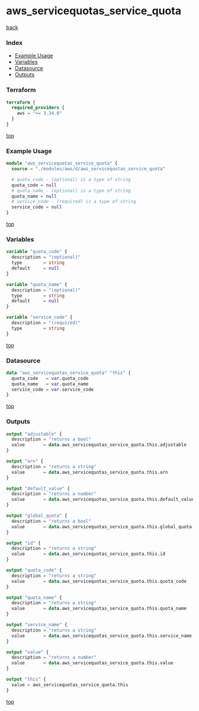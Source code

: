 # aws_servicequotas_service_quota

[back](../aws.md)

### Index

- [Example Usage](#example-usage)
- [Variables](#variables)
- [Datasource](#datasource)
- [Outputs](#outputs)

### Terraform

```terraform
terraform {
  required_providers {
    aws = ">= 3.34.0"
  }
}
```

[top](#index)

### Example Usage

```terraform
module "aws_servicequotas_service_quota" {
  source = "./modules/aws/d/aws_servicequotas_service_quota"

  # quota_code - (optional) is a type of string
  quota_code = null
  # quota_name - (optional) is a type of string
  quota_name = null
  # service_code - (required) is a type of string
  service_code = null
}
```

[top](#index)

### Variables

```terraform
variable "quota_code" {
  description = "(optional)"
  type        = string
  default     = null
}

variable "quota_name" {
  description = "(optional)"
  type        = string
  default     = null
}

variable "service_code" {
  description = "(required)"
  type        = string
}
```

[top](#index)

### Datasource

```terraform
data "aws_servicequotas_service_quota" "this" {
  quota_code   = var.quota_code
  quota_name   = var.quota_name
  service_code = var.service_code
}
```

[top](#index)

### Outputs

```terraform
output "adjustable" {
  description = "returns a bool"
  value       = data.aws_servicequotas_service_quota.this.adjustable
}

output "arn" {
  description = "returns a string"
  value       = data.aws_servicequotas_service_quota.this.arn
}

output "default_value" {
  description = "returns a number"
  value       = data.aws_servicequotas_service_quota.this.default_value
}

output "global_quota" {
  description = "returns a bool"
  value       = data.aws_servicequotas_service_quota.this.global_quota
}

output "id" {
  description = "returns a string"
  value       = data.aws_servicequotas_service_quota.this.id
}

output "quota_code" {
  description = "returns a string"
  value       = data.aws_servicequotas_service_quota.this.quota_code
}

output "quota_name" {
  description = "returns a string"
  value       = data.aws_servicequotas_service_quota.this.quota_name
}

output "service_name" {
  description = "returns a string"
  value       = data.aws_servicequotas_service_quota.this.service_name
}

output "value" {
  description = "returns a number"
  value       = data.aws_servicequotas_service_quota.this.value
}

output "this" {
  value = aws_servicequotas_service_quota.this
}
```

[top](#index)